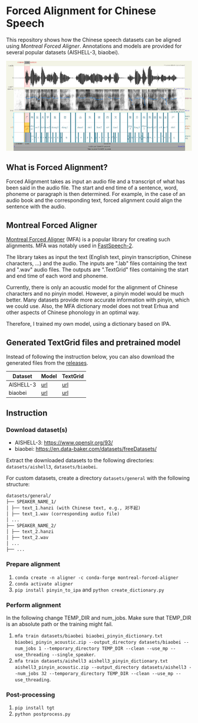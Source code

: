 # Forced Alignment for Chinese Speech

This repository shows how the Chinese speech datasets can be aligned using *Montreal Forced Aligner*. Annotations and models are provided for several popular datasets (AISHELL-3, biaobei).

![Alt text](praat.jpg?raw=true)

## What is Forced Alignment?

Forced Alignment takes as input an audio file and a transcript of what has been said in the audio file. The start and end time of a sentence, word, phoneme or paragraph is then determined. For example, in the case of an audio book and the corresponding text, forced alignment could align the sentence with the audio.

## Montreal Forced Aligner

[Montreal Forced Aligner](https://montreal-forced-aligner.readthedocs.io/en/latest/) (MFA) is a popular library for creating such alignments. MFA was notably used in [FastSpeech-2](https://arxiv.org/pdf/2006.04558).

The library takes as input the text (English text, pinyin transcription, Chinese characters, ...) and the audio. The inputs are ".lab" files containing the text and ".wav" audio files. The outputs are ".TextGrid" files containing the start and end time of each word and phoneme.

Currently, there is only an acoustic model for the alignment of Chinese characters and no pinyin model. However, a pinyin model would be much better. Many datasets provide more accurate information with pinyin, which we could use. Also, the MFA dictionary model does not treat Erhua and other aspects of Chinese phonology in an optimal way.

Therefore, I trained my own model, using a dictionary based on IPA.

## Generated TextGrid files and pretrained model

Instead of following the instruction below, you can also download the generated files from the [releases](https://github.com/lars76/forced-alignment-chinese/releases).

| Dataset    | Model | TextGrid |
|------------|-------|----------|
| AISHELL-3  | [url](https://github.com/lars76/forced-alignment-chinese/releases/download/model_files/aishell3_pinyin.zip) | [url](https://github.com/lars76/forced-alignment-chinese/releases/download/textgrid_files/aishell3_textgrid_files.zip)    |
| biaobei    | [url](https://github.com/lars76/forced-alignment-chinese/releases/download/model_files/biaobei_pinyin.zip) | [url](https://github.com/lars76/forced-alignment-chinese/releases/download/textgrid_files/biaobei_textgrid_files.zip)    |

## Instruction

### Download dataset(s)

- AISHELL-3: https://www.openslr.org/93/
- biaobei: https://en.data-baker.com/datasets/freeDatasets/

Extract the downloaded datasets to the following directories: `datasets/aishell3`, `datasets/biaobei`.

For custom datasets, create a directory `datasets/general` with the following structure:

```
datasets/general/
├── SPEAKER_NAME_1/
│ ├── text_1.hanzi (with Chinese text, e.g., 对不起)
│ ├── text_1.wav (corresponding audio file)
│ ...
├── SPEAKER_NAME_2/
│ ├── text_2.hanzi
│ ├── text_2.wav
│ ...
├── ...
```

### Prepare alignment

1. `conda create -n aligner -c conda-forge montreal-forced-aligner`
2. `conda activate aligner`
3. `pip install pinyin_to_ipa` and `python create_dictionary.py`

### Perform alignment

In the following change TEMP_DIR and num_jobs. Make sure that TEMP_DIR is an absolute path or the training might fail.

1. `mfa train datasets/biaobei biaobei_pinyin_dictionary.txt biaobei_pinyin_acoustic.zip --output_directory datasets/biaobei --num_jobs 1 --temporary_directory TEMP_DIR --clean --use_mp --use_threading --single_speaker`.
2. `mfa train datasets/aishell3 aishell3_pinyin_dictionary.txt aishell3_pinyin_acoustic.zip --output_directory datasets/aishell3 --num_jobs 32 --temporary_directory TEMP_DIR --clean --use_mp --use_threading`.

### Post-processing

1. `pip install tgt`
2. `python postprocess.py`
